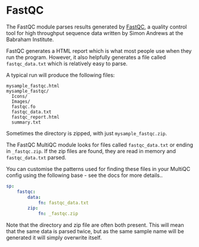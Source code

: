 # FastQC
The FastQC module parses results generated by
[FastQC](http://www.bioinformatics.babraham.ac.uk/projects/fastqc/),
a  quality control tool for high throughput sequence data written
by Simon Andrews at the Babraham Institute.

FastQC generates a HTML report which is what most people use when
they run the program. However, it also helpfully generates a file
called `fastqc_data.txt` which is relatively easy to parse.

A typical run will produce the following files:
```
mysample_fastqc.html
mysample_fastqc/
  Icons/
  Images/
  fastqc.fo
  fastqc_data.txt
  fastqc_report.html
  summary.txt
```
Sometimes the directory is zipped, with just `mysample_fastqc.zip`.

The FastQC MultiQC module looks for files called `fastqc_data.txt`
or ending in `_fastqc.zip`. If the zip files are found, they are
read in memory and `fastqc_data.txt` parsed.

You can customise the patterns used for finding these files in your
MultiQC config using the following base - see the docs for more
details..
```yaml
sp:
    fastqc:
        data:
            fn: fastqc_data.txt
        zip:
            fn: _fastqc.zip
```

Note that the directory and zip file are often both present. This
will mean that the same data is parsed twice, but as the same sample
name will be generated it will simply overwrite itself.
